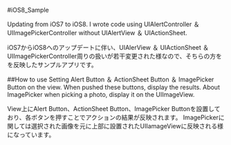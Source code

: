 #iOS8_Sample

Updating from iOS7 to iOS8. I wrote code using UIAlertController ＆ UIImagePickerController without UIAlertView ＆ UIActionSheet.  

iOS7からiOS8へのアップデートに伴い、UIAlerView ＆ UIActionSheet ＆  UIImagePickerController周りの扱いが若干変更された様なので、そちらの方をを反映したサンプルアプリです。


##How to use
Setting Alert Button ＆ ActionSheet Button ＆ ImagePicker Button on the view. When pushed these buttons, display the results.
About ImagePicker when picking a photo, display it on the UIImageView.


View上にAlert Button、ActionSheet Button、ImagePicker Buttonを設置しており、各ボタンを押すことでアクションの結果が反映されます。
ImagePickerに関しては選択された画像を元に上部に設置されたUIIamageViewに反映される様になっています。
